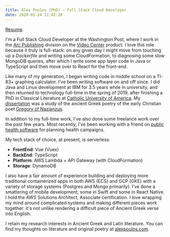 ```yaml
---
title: Alex Poulos (PhD) – Full Stack Cloud Developer
date: 2020-05-24 11:42:20
---
```



[Resume](PoulosAlex_Resume_equulus.pdf).

I'm a Full Stack Cloud Developer at the Washington Post, where I work in the [Arc Publishing](https://www.arcpublishing.com/) division on the [Video Center](https://www.arcpublishing.com/products/) product. I love this role because it truly is full-stack: on any given day I might move from touching up a _Dockerfile_ and writing some CloudFormation, to diagnosing some slow MongoDB queries, after which I write some app layer code in Java or TypeScript and then move over to React for the front-end. 


Like many of my generation, I began writing code in middle school on a TI-83+ graphing calculator. I've been writing software on and off since. I did Java and Linux development at IBM for 3.5 years while in university, and then returned to technology full-time in the spring of 2019, after finishing a PhD in Classical Literature at [Catholic University of America](https://greek-latin.catholic.edu). My [dissertation](https://alexpoulos.com/dissertation/) was a study of the ancient Greek poetry of the early Christian poet [Gregory of Nazianzus](https://en.wikipedia.org/wiki/Gregory_of_Nazianzus).

In addition to my full-time work, I've also done some freelance work over the past few years. Most recently, I've been working with a friend on [public health software](https://crosscut.io) for planning health campaigns. 

My tech stack of choice, at present, is serverless:
- __FrontEnd__: Vue (Vuex)
- __BackEnd__: TypeScript
- __Platform__: AWS Lambda + API Gateway (with CloudFormation)
- __Storage__: DynamoDB

I also have a fair amount of experience building and deploying more traditional containerized apps in both AWS (ECS) and GCP (GKE) with a variety of storage systems (Postgres and Mongo primarily). I've done a smattering of mobile development, some in Swift and some in React Native. I hold the AWS Solutions Architect, Associate certification. I love wrapping my mind around complicated systems and making different pieces work together: it's not unlike rendering a difficult piece of Ancient Greek verse into English. 

I retain my research interests in Ancient Greek and Latin literature. You can find my thoughts on literature and original poetry at [alexpoulos.com](https://alexpoulos.com).


